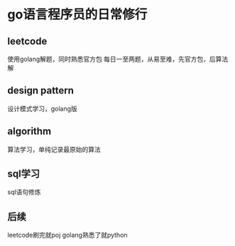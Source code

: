 # go语言程序员的日常修行

## leetcode
使用golang解题，同时熟悉官方包
每日一至两题，从易至难，先官方包，后算法解

## design pattern
设计模式学习，golang版

## algorithm
算法学习，单纯记录最原始的算法

## sql学习
sql语句修炼

## 后续
leetcode刷完就poj
golang熟悉了就python